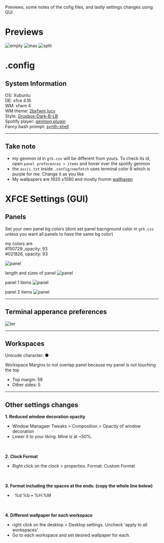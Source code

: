 Previews, some notes of the cofig files, and lastly settings changes using GUI


# Previews 
![empty](./images/preview_0.png)
![max](./images/preview_max.png)
![split](./images/preview_split_2.png)


# .config
## System Information
OS: Xubuntu<br>
DE: xfce 4.16<br>
WM: xfwm 4<br>
WM theme: [2bxfwm lucy](https://github.com/addy-dclxvi/xfwm4-theme-collections)<br>
Style: [Gruxbox-Dark-B-LB](https://www.gnome-look.org/p/1681313/)<br>
Spotify player: [genmon plugin](https://github.com/xtonousou/xfce4-genmon-scripts)<br>
Fancy bash prompt: [synth-shell](https://github.com/andresgongora/synth-shell)

---

## Take note
- my genmon id in `gtk.css` will be different from yours. To check its id, open `panel preferences > items` and hover over the spotify genmon
- the `ascii.txt` inside `.config/neofetch` uses terminal color 6 which is purple for me. Change it as you like 
- My wallpapers are 1920 x1080 and mostly fromm [wallhaven](https://wallhaven.cc)

# XFCE Settings (GUI)

## Panels 
Set your own panel bg colors (dont set panel bacnground color in  `gtk.css` unless you want all panels to have the same bg color)

my colors are <br>
#150729 ,opacity: 93<br>
#021826, opacity: 93

![panel](./images/panel_4.png)

length and sizes of panel
![panel](./images/panel_3.png)

panel 1 items
![panel](./images/panel_1.png)

panel 2 items
![panel](./images/panel_2.png)

---
## Terminal apperance preferences 
![ter](./images/terminal_appearence.png)

--- 
## Workspaces
Unicode character: ●

Workspace Margins to not overlap panel because my panel is not touching the top

- Top margin: 58
- Other sides: 5

---



## Other settings changes

**1. Reduced window decoration opacity <br>**
- Window Managaer Tweaks > Composition > Opacity of window decoration
- Lower it to your liking. Mine is at ~50%.

<br><br>
**2. Clock Format<br>**
- Right click on the clock > properties. Format: Custom Format <br>

<br><br>
**3. Format including the spaces at the ends: (copy the whole line below) <br>**
- &nbsp; %d %b • %H:%M &nbsp;

<br><br>
**4. Different wallpaper for each workspace**
- right click on the desktop > Desktop settings. Uncheck  'apply to all workspaces'.
- Go to each workspace and set desired wallpaper for each.
